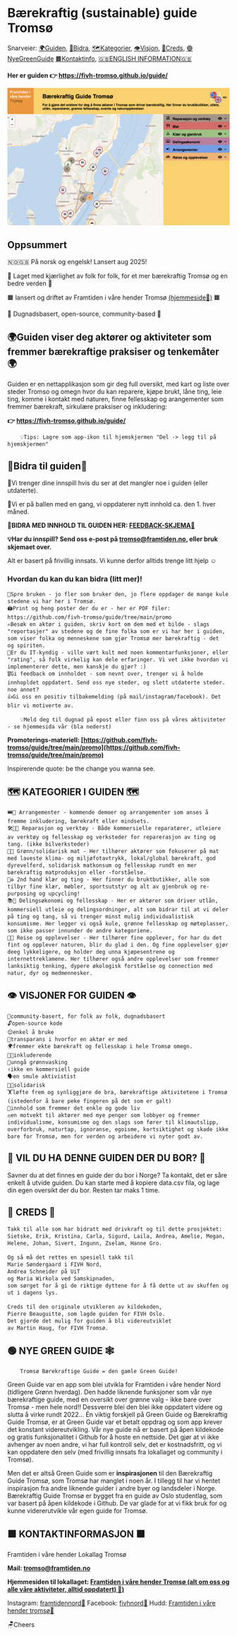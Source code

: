 # Bærekraftig (sustainable) guide Tromsø
Snarveier: [🌍Guiden](#guiden-viser-deg-aktører-og-aktiviteter-som-fremmer-bærekraftige-praksiser-og-tenkemåter-),  [🦸Bidra](#bidra-til-guiden),  [🗺️Kategorier](#%EF%B8%8F-kategorier-i-guiden-%EF%B8%8F),  [👁️Visjon](#%EF%B8%8F-visjoner-for-guiden-%EF%B8%8F),  [👏Creds](#-creds-), [🟢NyeGreenGuide](#%EF%B8%8F-nye-green-guide-%EF%B8%8F)  [🟧Kontaktinfo](#-kontaktinformasjon-),  [🇬🇧ENGLISH INFORMATION🇬🇧](https://github.com/fivh-tromso/guide/tree/main/en#readme)

**Her er guiden 👉 https://fivh-tromso.github.io/guide/**

[![Frontbilde bærekraftig guide Tromsø](/screenshot2.png)](https://fivh-tromso.github.io/guide/)


## Oppsummert
🇳🇴🇬🇧 På norsk og engelsk! Lansert aug 2025!

💚 Laget med kjærlighet av folk for folk, for et mer bærekraftig Tromsø og en bedre verden 💚

🟧 lansert og driftet av Framtiden i våre hender Tromsø [(hjemmeside🔗)](https://linktr.ee/framtidentromso) 🟧

🔵 Dugnadsbasert, open-source, community-based 🔵



## 🌍Guiden viser deg aktører og aktiviteter som fremmer bærekraftige praksiser og tenkemåter 🌍
Guiden er en nettapplikasjon som gir deg full oversikt, med kart og liste over steder Tromso og omegn hvor du kan reparere, kjøpe brukt, låne ting, leie ting, komme i kontakt med naturen, finne fellesskap og arangementer som fremmer bærekraft, sirkulære praksiser og inkludering:


**👉 https://fivh-tromso.github.io/guide/**

        💡Tips: Lagre som app-ikon til hjemskjermen "Del -> legg til på hjemskjermen"


## 🦸Bidra til guiden🙏
🫵Vi trenger dine innspill hvis du ser at det mangler noe i guiden (eller utdaterte). 

🔄Vi er på ballen med en gang, vi oppdaterer nytt innhold ca. den 1. hver måned.

**🚩BIDRA MED INNHOLD TIL GUIDEN HER: [FEEDBACK-SKJEMA🔗](https://forms.office.com/e/sn8SK5iuQF)** 

**💡Har du innspill? Send oss e-post på [tromso@framtiden.no](mailto:tromso@framtiden.no), eller bruk skjemaet over.**


Alt er basert på frivillig innsats. Vi kunne derfor alltids trenge litt hjelp ☺️
### Hvordan du kan du kan bidra (litt mer)!
    
    💬Spre bruken - jo fler som bruker den, jo flere oppdager de mange kule stedene vi har her i Tromsø.
    🖨️Print og heng poster der du er - her er PDF filer: https://github.com/fivh-tromso/guide/tree/main/promo
    ✍️Besøk en aktør i guiden, skriv kort om dem med et bilde - slags "reportasjer" av stedene og de fine folka som er vi har her i guiden, som viser folka og menneskene som gjør Tromsø mer bærekraftig - det  og spiriten.
    👾Er du IT-kyndig - ville vært kult med noen kommentarfunksjoner, eller "rating", så folk virkelig kan dele erfaringer. Vi vet ikke hvordan vi implementerer dette, men kanskje du gjør? :)
    🎖️Gi feedback om innholdet - som nevnt over, trenger vi å holde innhopldet oppdatert. Send oss nye steder, og slett utdaterte steder.
    noe annet?
    👍Gi oss en positiv tilbakemelding (på mail/instagram/facebook). Det blir vi motiverte av.

        💡Meld deg til dugnad på epost eller finn oss på våres aktiviteter - se hjemmesida vår (bla nederst)

**Promoterings-materiell: [https://github.com/fivh-tromso/guide/tree/main/promo](https://github.com/fivh-tromso/guide/tree/main/promo)**

Inspirerende quote: be the change you wanna see.

## 🗺️ KATEGORIER I GUIDEN 🗺️
    
    🎟️📣 Arrangementer - kommende demoer og arrangementer som anses å fremme inkludering, bærekraft eller mindsets.
    🛠️👨‍🔧 Reparasjon og verktøy	- Både kommersielle reparatører, utleiere av verktøy og fellesskap og verksteder for reparerasjon av ting og tang. (ikke bilverksteder)
    🍴🌱 Grønn/solidarisk mat	- Her tilhører aktører som fokuserer på mat med laveste klima- og miljøfotavtrykk, lokal/global bærekraft, god dyrevelferd, solidarisk matkonsum og fellesskap rundt en mer bærekraftig matproduksjon eller -forståelse.
    👕♻️ 2nd hand klær og ting - Her finner du bruktbutikker, alle som tilbyr fine klær, møbler, sportsutstyr og alt av gjenbruk og re-purposing og upcycling!
    📚🤝 Delingsøkonomi og fellesskap - Her er aktører som driver utlån, kommersiell utleie og delingsordninger, alt som bidrar til at vi deler på ting og tang, så vi trenger minst mulig individualistisk konsumisme. Her legger vi også kule, grønne fellesskap og møteplasser, som ikke passer innunder de andre kategoriene.
    🚌🌄 Reise og opplevelser - Her tilhører fine opplever, for har du det fint og opplever naturen, blir du glad i den. Og fine opplevelser gjør deeg lykkeligere, og holder deg unna kjøpesentrene og internettreklamene. Her tilhører også andre opplevelser som fremmer lanksiktig tenking, dypere økologisk forståelse og connection med natur, dyr og medmennesker.



## 👁️ VISJONER FOR GUIDEN 👁️
    👬community-basert, for folk av folk, dugnadsbasert
    🔓open-source kode
    😌enkel å bruke
    🫥transparans i hvorfor en aktør er med
    🌍fremmer ekte bærekraft og fellesskap i hele Tromsø omegn.
    🏳️‍🌈inkluderende
    🚨unngå grønnvasking
    ✌️ikke en kommersiell guide
    🗣️en smule aktivistist
    🧑‍🏭solidarisk
    🏋️løfte frem og synliggjøre de bra, bærekraftige aktivitetene i Tromsø (istedenfor å bare peke fingeren på det som er galt)
    🌱innhold som fremmer det enkle og gode liv
    ⚖️en motvekt til aktører med mye penger som lobbyer og fremmer individualisme, konsumisme og den slags som fører til klimautslipp, overforbruk, naturtap, ignoranse, egoisme, kortsiktighet og skade ikke bare for Tromsø, men for verden og arbeidere vi nyter godt av.

## 🤔 VIL DU HA DENNE GUIDEN DER DU BOR? 🤔

Savner du at det finnes en guide der du bor i Norge? Ta kontakt, det er såre enkelt å utvide guiden. Du kan starte med å kopiere data.csv fila, og lage din egen oversikt der du bor. Resten tar maks 1 time.

## 👏 CREDS 👏

    Takk til alle som har bidratt med drivkraft og til dette prosjektet: 
    Sietske, Erik, Kristina, Carla, Sigurd, Laila, Andrea, Amelie, Megan, 
    Helene, Johan, Sivert, Ingunn, Zselam, Hanne Gro.

    Og så må det rettes en spesiell takk til 
    Marie Søndergaard i FIVH Nord, 
    Andrea Schneider på UiT 
    og Maria Wirkola ved Samskipnaden, 
    som sørget for å gi de riktige dyttene for å få dette ut av skuffen og ut i dagens lys.

    Creds til den originale utvikleren av kildekoden,
    Pierre Beauguitte, som lagde guiden for FIVH Oslo.
    Det gjorde det mulig for guiden å bli videreutviklet 
    av Martin Haug, for FIVH Tromsø.

## 🟢 NYE GREEN GUIDE 🕸️
        Tromsø Bærekraftige Guide = den gamle Green Guide!

Green Guide var en app som blei utvikla for Framtiden i våre hender Nord (tidligere Grønn hverdag). Den hadde liknende funksjoner som vår nye bærekraftige guide, med en oversikt over grønne valg - ikke bare over Tromsø - men hele nord!! Dessverre blei den blei ikke oppdatert videre og slutta å virke rundt 2022...  Én viktig forskjell på Green Guide og Bærekraftig Guide Tromsø, er at Green Guide var et betalt oppdrag og som app krever det konstant videreutvikling. Vår nye guide nå er basert på åpen kildekode og gratis funksjonalitet i Github for å hoste en nettside. Det gjør at vi ikke avhenger av noen andre, vi har full kontroll selv, det er kostnadsfritt, og vi kan oppdatere den selv (med frivillig innsats fra lokallaget og community i Tromsø).

Men det er altså Green Guide som er **inspirasjonen** til den Bærekraftig Guide Tromsø, som Tromsø har manglet i noen år. I tillegg til har vi hentet inspirasjon fra andre liknende guider i andre byer og landsdeler i Norge. Bærekraftig Guide Tromsø er bygget fra en guide av Oslo studentlag, som var basert på åpen kildekode i Github. De var glade for at vi fikk bruk for og kunne vidererutvikle vår egen guide for Tromsø.

## 🟧 KONTAKTINFORMASJON 🟧
Framtiden i våre hender Lokallag Tromsø


**Mail: tromso@framtiden.no**

**Hjemmesiden til lokallaget: [Framtiden i våre hender Tromsø (alt om oss og alle våre aktiviteter, alltid oppdatert) 🔗)](https://linktr.ee/framtidentromso)**


Instagram: [framtidennord🔗](https://www.instagram.com/framtidennord/)
Facebook: [fivhnord🔗](https://www.facebook.com/fivh.nord/)
Hudd: [Framtiden i våre hender tromsø🔗](https://hudd.no/groups/8043)


🪑Cheers
